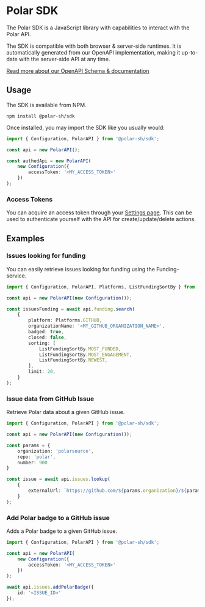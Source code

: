 # Polar SDK

The Polar SDK is a JavaScript library with capabilities to interact with the Polar API.

The SDK is compatible with both browser & server-side runtimes. It is automatically generated from our OpenAPI implementation, making it up-to-date with the server-side API at any time.

[Read more about our OpenAPI Schema & documentation](https://docs.polar.sh/api)


## Usage

The SDK is available from NPM.

`npm install @polar-sh/sdk`

Once installed, you may import the SDK like you usually would:

```typescript
import { Configuration, PolarAPI } from '@polar-sh/sdk';

const api = new PolarAPI();

const authedApi = new PolarAPI(
    new Configuration({
        accessToken: '<MY_ACCESS_TOKEN>'
    })
);
```

### Access Tokens

You can acquire an access token through your [Settings page](https://polar.sh/settings). This can be used to authenticate yourself with the API for create/update/delete actions.

## Examples

### Issues looking for funding

You can easily retrieve issues looking for funding using the Funding-service.

```typescript
import { Configuration, PolarAPI, Platforms, ListFundingSortBy } from '@polar-sh/sdk';

const api = new PolarAPI(new Configuration());

const issuesFunding = await api.funding.search(
    {
        platform: Platforms.GITHUB,
        organizationName: '<MY_GITHUB_ORGANIZATION_NAME>',
        badged: true,
        closed: false,
        sorting: [
            ListFundingSortBy.MOST_FUNDED,
            ListFundingSortBy.MOST_ENGAGEMENT,
            ListFundingSortBy.NEWEST,
        ],
        limit: 20,
    }
);

```

### Issue data from GitHub Issue

Retrieve Polar data about a given GitHub issue.

```typescript
import { Configuration, PolarAPI } from '@polar-sh/sdk';

const api = new PolarAPI(new Configuration());

const params = {
    organization: 'polarsource',
    repo: 'polar',
    number: 900
}

const issue = await api.issues.lookup(
    {
        externalUrl: `https://github.com/${params.organization}/${params.repo}/issues/${params.number}`,
    }
);
```

### Add Polar badge to a GitHub issue

Adds a Polar badge to a given GitHub issue.

```typescript
import { Configuration, PolarAPI } from '@polar-sh/sdk';

const api = new PolarAPI(
    new Configuration({
        accessToken: '<MY_ACCESS_TOKEN>'
    })
);

await api.issues.addPolarBadge({
    id: '<ISSUE_ID>'
});
```
